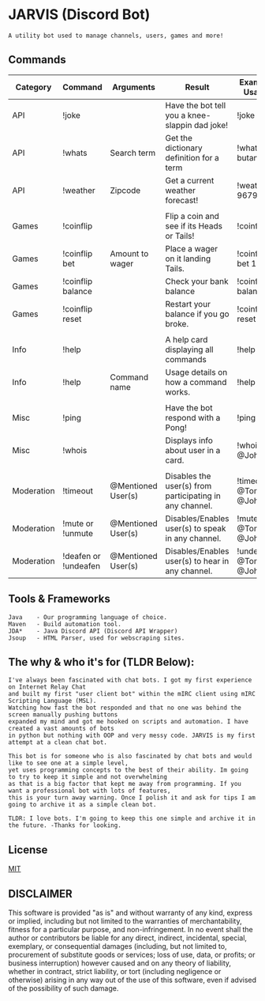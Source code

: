 # JARVIS (Discord Bot)
``
A utility bot used to manage channels, users, games and more!
`` 
## Commands

| Category   | Command              | Arguments          | Result                                                  | Example Usage        |
|------------|----------------------|--------------------|---------------------------------------------------------|----------------------|
| API        | !joke                |                    | Have the bot tell you a knee-slappin dad joke!          | !joke                |
| API        | !whats               | Search term        | Get the dictionary definition for a term                | !whats butane        |
| API        | !weather             | Zipcode            | Get a current weather forecast!                         | !weather 96793       |
|            |                      |                    |                                                         |                      |
| Games      | !coinflip            |                    | Flip a coin and see if its Heads or Tails!              | !coinflip            |
| Games      | !coinflip bet        | Amount to wager    | Place a wager on it landing Tails.                      | !coinflip bet 1000   |
| Games      | !coinflip balance    |                    | Check your bank balance                                 | !coinflip balance    |
| Games      | !coinflip reset      |                    | Restart your balance if you go broke.                   | !coinflip reset      |
|            |                      |                    |                                                         |                      |
| Info       | !help                |                    | A help card displaying all commands                     | !help                |
| Info       | !help                | Command name       | Usage details on how a command works.                   | !help ping           |
|            |                      |                    |                                                         |                      |
| Misc       | !ping                |                    | Have the bot respond with a Pong!                       | !ping                |
| Misc       | !whois               |                    | Displays info about user in a card.                     | !whois @John         |
|            |                      |                    |                                                         |                      |
| Moderation | !timeout             | @Mentioned User(s) | Disables the user(s) from participating in any channel. | !timeout @Tom @John  |
| Moderation | !mute or !unmute     | @Mentioned User(s) | Disables/Enables user(s) to speak in any channel.       | !mute @Tom @John     |
| Moderation | !deafen or !undeafen | @Mentioned User(s) | Disables/Enables user(s) to hear in any channel.        | !undeafen @Tom @John |

## Tools & Frameworks

```
Java    - Our programming language of choice.
Maven   - Build automation tool.
JDA*    - Java Discord API (Discord API Wrapper)
Jsoup   - HTML Parser, used for webscraping sites.
```

## The why & who it's for (TLDR Below):
```
I've always been fascinated with chat bots. I got my first experience on Internet Relay Chat
and built my first "user client bot" within the mIRC client using mIRC Scripting Language (MSL).
Watching how fast the bot responded and that no one was behind the screen manually pushing buttons 
expanded my mind and got me hooked on scripts and automation. I have created a vast amounts of bots 
in python but nothing with OOP and very messy code. JARVIS is my first attempt at a clean chat bot.

This bot is for someone who is also fascinated by chat bots and would like to see one at a simple level,
yet uses programming concepts to the best of their ability. Im going to try to keep it simple and not overwhelming
as that is a big factor that kept me away from programming. If you want a professional bot with lots of features,
this is your turn away warning. Once I polish it and ask for tips I am going to archive it as a simple clean bot.

TLDR: I love bots. I'm going to keep this one simple and archive it in the future. -Thanks for looking.
```

## License
[MIT](https://choosealicense.com/licenses/mit/)


## DISCLAIMER
This software is provided "as is" and without warranty of any kind, express or implied, including but not limited to the warranties of merchantability, fitness for a particular purpose, and non-infringement. In no event shall the author or contributors be liable for any direct, indirect, incidental, special, exemplary, or consequential damages (including, but not limited to, procurement of substitute goods or services; loss of use, data, or profits; or business interruption) however caused and on any theory of liability, whether in contract, strict liability, or tort (including negligence or otherwise) arising in any way out of the use of this software, even if advised of the possibility of such damage.
